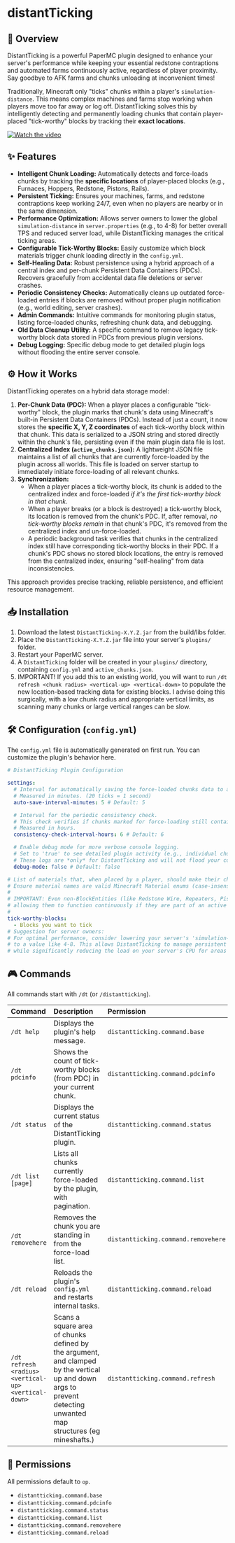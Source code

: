 # distantTicking

## 🚀 Overview

DistantTicking is a powerful PaperMC plugin designed to enhance your server's performance while keeping your essential redstone contraptions and automated farms continuously active, regardless of player proximity. Say goodbye to AFK farms and chunks unloading at inconvenient times\!

Traditionally, Minecraft only "ticks" chunks within a player's `simulation-distance`. This means complex machines and farms stop working when players move too far away or log off. DistantTicking solves this by intelligently detecting and permanently loading chunks that contain player-placed "tick-worthy" blocks by tracking their **exact locations**.

[![Watch the video](https://img.youtube.com/vi/PBmrIrpQiUU/maxresdefault.jpg)](https://youtu.be/PBmrIrpQiUU)

## ✨ Features

- **Intelligent Chunk Loading:** Automatically detects and force-loads chunks by tracking the **specific locations** of player-placed blocks (e.g., Furnaces, Hoppers, Redstone, Pistons, Rails).
- **Persistent Ticking:** Ensures your machines, farms, and redstone contraptions keep working 24/7, even when no players are nearby or in the same dimension.
- **Performance Optimization:** Allows server owners to lower the global `simulation-distance` in `server.properties` (e.g., to 4-8) for better overall TPS and reduced server load, while DistantTicking manages the critical ticking areas.
- **Configurable Tick-Worthy Blocks:** Easily customize which block materials trigger chunk loading directly in the `config.yml`.
- **Self-Healing Data:** Robust persistence using a hybrid approach of a central index and per-chunk Persistent Data Containers (PDCs). Recovers gracefully from accidental data file deletions or server crashes.
- **Periodic Consistency Checks:** Automatically cleans up outdated force-loaded entries if blocks are removed without proper plugin notification (e.g., world editing, server crashes).
- **Admin Commands:** Intuitive commands for monitoring plugin status, listing force-loaded chunks, refreshing chunk data, and debugging.
- **Old Data Cleanup Utility:** A specific command to remove legacy tick-worthy block data stored in PDCs from previous plugin versions.
- **Debug Logging:** Specific debug mode to get detailed plugin logs without flooding the entire server console.

## ⚙️ How it Works

DistantTicking operates on a hybrid data storage model:

1.  **Per-Chunk Data (PDC):** When a player places a configurable "tick-worthy" block, the plugin marks that chunk's data using Minecraft's built-in Persistent Data Containers (PDCs). Instead of just a count, it now stores the **specific X, Y, Z coordinates** of each tick-worthy block within that chunk. This data is serialized to a JSON string and stored directly within the chunk's file, persisting even if the main plugin data file is lost.
2.  **Centralized Index (`active_chunks.json`):** A lightweight JSON file maintains a list of all chunks that are currently force-loaded by the plugin across all worlds. This file is loaded on server startup to immediately initiate force-loading of all relevant chunks.
3.  **Synchronization:**
    - When a player places a tick-worthy block, its chunk is added to the centralized index and force-loaded _if it's the first tick-worthy block in that chunk_.
    - When a player breaks (or a block is destroyed) a tick-worthy block, its location is removed from the chunk's PDC. If, after removal, _no tick-worthy blocks remain_ in that chunk's PDC, it's removed from the centralized index and un-force-loaded.
    - A periodic background task verifies that chunks in the centralized index still have corresponding tick-worthy blocks in their PDC. If a chunk's PDC shows no stored block locations, the entry is removed from the centralized index, ensuring "self-healing" from data inconsistencies.

This approach provides precise tracking, reliable persistence, and efficient resource management.

## 📥 Installation

1.  Download the latest `DistantTicking-X.Y.Z.jar` from the build/libs folder.
2.  Place the `DistantTicking-X.Y.Z.jar` file into your server's `plugins/` folder.
3.  Restart your PaperMC server.
4.  A `DistantTicking` folder will be created in your `plugins/` directory, containing `config.yml` and `active_chunks.json`.
5.  IMPORTANT! If you add this to an existing world, you will want to run `/dt refresh <chunk radius> <vertical-up> <vertical-down>` to populate the new location-based tracking data for existing blocks. I advise doing this surgically, with a low chunk radius and appropriate vertical limits, as scanning many chunks or large vertical ranges can be slow.

## 🛠️ Configuration (`config.yml`)

The `config.yml` file is automatically generated on first run. You can customize the plugin's behavior here.

```yaml
# DistantTicking Plugin Configuration

settings:
  # Interval for automatically saving the force-loaded chunks data to active_chunks.json.
  # Measured in minutes. (20 ticks = 1 second)
  auto-save-interval-minutes: 5 # Default: 5

  # Interval for the periodic consistency check.
  # This check verifies if chunks marked for force-loading still contain tick-worthy blocks in their PDC.
  # Measured in hours.
  consistency-check-interval-hours: 6 # Default: 6

  # Enable debug mode for more verbose console logging.
  # Set to 'true' to see detailed plugin activity (e.g., individual chunk loads/unloads).
  # These logs are *only* for DistantTicking and will not flood your console with other plugin's debug messages.
  debug-mode: false # Default: false

# List of materials that, when placed by a player, should make their chunk tick-worthy and force-loaded.
# Ensure material names are valid Minecraft Material enums (case-insensitive in plugin, but use uppercase for clarity).
#
# IMPORTANT: Even non-BlockEntities (like Redstone Wire, Repeaters, Pistons) will cause a chunk to stay loaded,
# allowing them to function continuously if they are part of an active redstone circuit.
#
tick-worthy-blocks:
  - Blocks you want to tick
# Suggestion for server owners:
# For optimal performance, consider lowering your server's 'simulation-distance' in server.properties
# to a value like 4-8. This allows DistantTicking to manage persistent ticking for your machines
# while significantly reducing the load on your server's CPU for areas without critical contraptions.
```

## 🎮 Commands

All commands start with `/dt` (or `/distantticking`).

| Command                                              | Description                                                                                                                                                                | Permission                          |
| :--------------------------------------------------- | :------------------------------------------------------------------------------------------------------------------------------------------------------------------------- | :---------------------------------- |
| `/dt help`                                           | Displays the plugin's help message.                                                                                                                                        | `distantticking.command.base`       |
| `/dt pdcinfo`                                        | Shows the count of tick-worthy blocks (from PDC) in your current chunk.                                                                                                    | `distantticking.command.pdcinfo`    |
| `/dt status`                                         | Displays the current status of the DistantTicking plugin.                                                                                                                  | `distantticking.command.status`     |
| `/dt list [page]`                                    | Lists all chunks currently force-loaded by the plugin, with pagination.                                                                                                    | `distantticking.command.list`       |
| `/dt removehere`                                     | Removes the chunk you are standing in from the force-load list.                                                                                                            | `distantticking.command.removehere` |
| `/dt reload`                                         | Reloads the plugin's `config.yml` and restarts internal tasks.                                                                                                             | `distantticking.command.reload`     |
| `/dt refresh <radius> <vertical-up> <vertical-down>` | Scans a square area of chunks defined by the <radius> argument, and clamped by the vertical up and down args to prevent detecting unwanted map structures (eg mineshafts.) | `distantticking.command.refresh`    |

## 🔑 Permissions

All permissions default to `op`.

- `distantticking.command.base`
- `distantticking.command.pdcinfo`
- `distantticking.command.status`
- `distantticking.command.list`
- `distantticking.command.removehere`
- `distantticking.command.reload`
